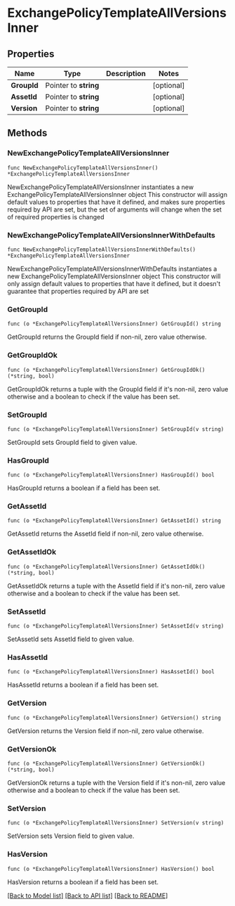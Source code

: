# ExchangePolicyTemplateAllVersionsInner

## Properties

Name | Type | Description | Notes
------------ | ------------- | ------------- | -------------
**GroupId** | Pointer to **string** |  | [optional] 
**AssetId** | Pointer to **string** |  | [optional] 
**Version** | Pointer to **string** |  | [optional] 

## Methods

### NewExchangePolicyTemplateAllVersionsInner

`func NewExchangePolicyTemplateAllVersionsInner() *ExchangePolicyTemplateAllVersionsInner`

NewExchangePolicyTemplateAllVersionsInner instantiates a new ExchangePolicyTemplateAllVersionsInner object
This constructor will assign default values to properties that have it defined,
and makes sure properties required by API are set, but the set of arguments
will change when the set of required properties is changed

### NewExchangePolicyTemplateAllVersionsInnerWithDefaults

`func NewExchangePolicyTemplateAllVersionsInnerWithDefaults() *ExchangePolicyTemplateAllVersionsInner`

NewExchangePolicyTemplateAllVersionsInnerWithDefaults instantiates a new ExchangePolicyTemplateAllVersionsInner object
This constructor will only assign default values to properties that have it defined,
but it doesn't guarantee that properties required by API are set

### GetGroupId

`func (o *ExchangePolicyTemplateAllVersionsInner) GetGroupId() string`

GetGroupId returns the GroupId field if non-nil, zero value otherwise.

### GetGroupIdOk

`func (o *ExchangePolicyTemplateAllVersionsInner) GetGroupIdOk() (*string, bool)`

GetGroupIdOk returns a tuple with the GroupId field if it's non-nil, zero value otherwise
and a boolean to check if the value has been set.

### SetGroupId

`func (o *ExchangePolicyTemplateAllVersionsInner) SetGroupId(v string)`

SetGroupId sets GroupId field to given value.

### HasGroupId

`func (o *ExchangePolicyTemplateAllVersionsInner) HasGroupId() bool`

HasGroupId returns a boolean if a field has been set.

### GetAssetId

`func (o *ExchangePolicyTemplateAllVersionsInner) GetAssetId() string`

GetAssetId returns the AssetId field if non-nil, zero value otherwise.

### GetAssetIdOk

`func (o *ExchangePolicyTemplateAllVersionsInner) GetAssetIdOk() (*string, bool)`

GetAssetIdOk returns a tuple with the AssetId field if it's non-nil, zero value otherwise
and a boolean to check if the value has been set.

### SetAssetId

`func (o *ExchangePolicyTemplateAllVersionsInner) SetAssetId(v string)`

SetAssetId sets AssetId field to given value.

### HasAssetId

`func (o *ExchangePolicyTemplateAllVersionsInner) HasAssetId() bool`

HasAssetId returns a boolean if a field has been set.

### GetVersion

`func (o *ExchangePolicyTemplateAllVersionsInner) GetVersion() string`

GetVersion returns the Version field if non-nil, zero value otherwise.

### GetVersionOk

`func (o *ExchangePolicyTemplateAllVersionsInner) GetVersionOk() (*string, bool)`

GetVersionOk returns a tuple with the Version field if it's non-nil, zero value otherwise
and a boolean to check if the value has been set.

### SetVersion

`func (o *ExchangePolicyTemplateAllVersionsInner) SetVersion(v string)`

SetVersion sets Version field to given value.

### HasVersion

`func (o *ExchangePolicyTemplateAllVersionsInner) HasVersion() bool`

HasVersion returns a boolean if a field has been set.


[[Back to Model list]](../README.md#documentation-for-models) [[Back to API list]](../README.md#documentation-for-api-endpoints) [[Back to README]](../README.md)


